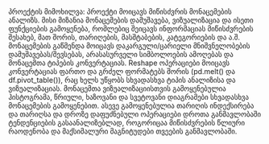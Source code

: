პროექტის მიმოხილვა: პროექტი მოიცავს მიწისძვრის მონაცემების ანალიზს. მისი მიზანია მონაცემების დამუშავება, ვიზუალიზაცია და ისეთი ფუნქციების გამოყენება, რომლებიც შეიცავს ინფორმაციას მიწისძვრების შესახებ, მათ შორის, თარიღების, მასშტაბების, კატეგორიების და ა.შ.
მონაცემების გაწმენდა მოიცავს დაკარგული/ცარიელი მნიშვნელობების დამუშავებას/შევსებას, არასასურველი სიმბოლოების ამოღებას და მონაცემთა ტიპების კონვერტაციას.
Reshape ოპერაციები მოიცავს კონვერტაციას ფართო და გრძელ ფორმატებს შორის (pd.melt() და df.pivot_table()), რაც ხელს უწყობს სხვადასხვა ტიპის ანალიზისა და ვიზუალიზაციას.
მონაცემთა ვიზუალიზაციისთვის გამოყენებულია ჰისტოგრამა, წრიული, ხაზოვანი და სვეტოვანი დიაგრამები სხვადასხვა მონაცემების გამოყენებით.
ასევე გამოყენებულია თარიღის ინდექსირება და თარიღსა და დროზე დაფუძნებული ოპერაციები დროთა განმავლობაში ტენდენციების გასაანალიზებლად, როგორიცაა მიწისძვრების წლიური რაოდენობა და მაქსიმალური მაგნიტუდები თვეების განმავლობაში.

